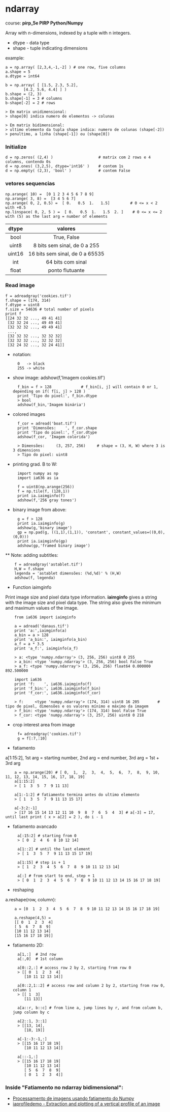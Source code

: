 # ndarray

course: **pirp_5e PIRP Python/Numpy**

Array with n-dimensions, indexed by a tuple with n integers.

* dtype - data type
* shape - tuple indicating dimensions

example:

    a = np.array( [2,3,4,-1,-2] ) # one row, five columns
    a.shape = 5
    a.dtype = int64

    b = np.array( [ [1.5, 2.3, 5.2],
            [4.2, 5.6, 4.4] ] )
    b.shape = (2, 3)
    b.shape[-1] = 3 # columns
    b-shape[-2] = 2 # rows

    > Em matrix unidimensional:
    > shape[0] indica numero de elementos -> colunas

    > Em matrix bidimensional:
    > ultimo elemento da tupla shape indica: numero de colunas (shape[-2])
    > penultimo, a linha (shape[-1]) ou (shape[0])

### Initialize

    d = np.zeros( (2,4) )                    # matrix com 2 rows e 4 columns, contendo 0s
    d = np.ones( (3,2,5), dtype='int16' )    # contem 1s
    d = np.empty( (2,3), 'bool' )            # contem False

### vetores sequencias

    np.arange( 10) =  [0 1 2 3 4 5 6 7 8 9]
    np.arange( 3, 8) =  [3 4 5 6 7]
    np.arange( 0, 2, 0.5) =  [ 0.   0.5  1.   1.5]         # 0 <= x < 2 with +0.5
    np.linspace( 0, 2, 5 ) =  [ 0.   0.5  1.   1.5  2. ]    # 0 <= x <= 2 with (5) as the last arg = number of elements


| dtype | valores |
|:-----:|:-------:|
| bool  | True, False                           |
| uint8 |8 bits sem sinal, de 0 a 255           |
| uint16 | 16 bits sem sinal, de 0 a 65535      |
| int     | 64 bits com sinal                   |
| float    | ponto flutuante                    |

### Read image

    f = adreadgray('cookies.tif')
    f.shape = (174, 314)
    f.dtype = uint8
    f.size = 54636 # total number of pixels
    print f
    [[24 32 32 ..., 49 41 41]
     [32 32 24 ..., 49 49 41]
     [32 32 32 ..., 49 49 41]
     ..., 
     [32 32 32 ..., 32 32 32]
     [32 32 32 ..., 32 32 32]
     [32 24 32 ..., 32 24 41]]

* notation:

        0   -> black
        255 -> white

* show image: adshow(f,'Imagem cookies.tif')

        f_bin = f > 128             # f_bin[i, j] will contain 0 or 1, depending on if( f[i, j] > 128 )
        print 'Tipo do pixel:', f_bin.dtype
        > bool
        adshow(f_bin,'Imagem binária')


* colored images

        f_cor = adread('boat.tif')
        print 'Dimensões:    ', f_cor.shape
        print 'Tipo do pixel:', f_cor.dtype
        adshow(f_cor, 'Imagem colorida')
        
        > Dimensões:     (3, 257, 256)     # shape = (3, H, W) where 3 is 3 dimensions
        > Tipo do pixel: uint8

* printing grad. B to W:

        import numpy as np
        import ia636 as ia
    
        f = uint8(np.arange(256))
        f = np.tile(f, (128,1))
        print ia.iaimginfo(f)
        adshow(f,'256 gray tones')

* binary image from above:

        g = f > 128
        print ia.iaimginfo(g)
        adshow(g,'binary image')
        gp = np.pad(g, ((1,1),(1,1)), 'constant', constant_values=((0,0),(0,0)))
        print ia.iaimginfo(gp)
        adshow(gp,'framed binary image')

** Note: adding subtitles:

        f = adreadgray('astablet.tif')
        H,W = f.shape
        legenda = 'astablet dimensões: (%d,%d)' % (H,W)
        adshow(f, legenda)

* Function iaimginfo
 
Print image size and pixel data type information. **iaimginfo** gives a string with the image size and pixel data type. The string also gives the minimum and maximum values of the image.

        from ia636 import iaimginfo
    
        a = adread('danaus.tif')
        print 'a:',iaimginfo(a)
        a_bin = a > 128
        print 'a_bin:', iaimginfo(a_bin)
        a_f = a * 3.5
        print 'a_f:', iaimginfo(a_f)
    
        > a: <type 'numpy.ndarray'> (3, 256, 256) uint8 0 255
        > a_bin: <type 'numpy.ndarray'> (3, 256, 256) bool False True
        > a_f: <type 'numpy.ndarray'> (3, 256, 256) float64 0.000000 892.500000
    
        import ia636
        print 'f:    ', ia636.iaimginfo(f)
        print 'f_bin:', ia636.iaimginfo(f_bin)
        print 'f_cor:', ia636.iaimginfo(f_cor)
    
        > f:     <type 'numpy.ndarray'> (174, 314) uint8 16 205        #  tipo de pixel, dimensões e os valores mínimo e máximo da imagem
        > f_bin: <type 'numpy.ndarray'> (174, 314) bool False True
        > f_cor: <type 'numpy.ndarray'> (3, 257, 256) uint8 0 218

* crop interest area from image

        f= adreadgray('cookies.tif')
        g = f[:7,:10]

* fatiamento

a[1:15:2], 1st arg = starting number, 2nd arg = end number, 3rd arg = 1st + 3rd arg

        a = np.arange(20) # [ 0,  1,  2,  3,  4,  5,  6,  7,  8,  9, 10, 11, 12, 13, 14, 15, 16, 17, 18, 19]
        a[1:15:2]
        > [ 1  3  5  7  9 11 13]
    
        a[1:-1:2] # fatiamento termina antes do ultimo elemento 
        > [ 1  3  5  7  9 11 13 15 17]
    
        a[-3:2:-1]
        > [17 16 15 14 13 12 11 10  9  8  7  6  5  4  3] # a[-3] = 17, until last print ( x > a[2] = 2 ), do i - 1


* fatiamento avancado

        a[:15:2] # starting from 0
        > [ 0  2  4  6  8 10 12 14]    
    
        a[1::2] # until the last element
        > [ 1  3  5  7  9 11 13 15 17 19]
    
        a[1:15] # step is + 1
        > [ 1  2  3  4  5  6  7  8  9 10 11 12 13 14]
    
        a[:] # from start to end, step + 1
        > [ 0  1  2  3  4  5  6  7  8  9 10 11 12 13 14 15 16 17 18 19]

* reshaping

a.reshape(row, column):

        a = [0  1  2  3  4  5  6  7  8  9 10 11 12 13 14 15 16 17 18 19]

        a.reshape(4,5) = 
        [[ 0  1  2  3  4]
        [ 5  6  7  8  9]
        [10 11 12 13 14]
        [15 16 17 18 19]]

* fatiamento 2D:

        a[1,:]  # 2nd row
        a[:,0]  # 1st column

        a[0::2,:] # access row 2 by 2, starting from row 0
        > [[ 0  1  2  3  4]
           [10 11 12 13 14]]

        a[0::2,1::2] # access row and column 2 by 2, starting from row 0, column 1
        > [[ 1  3]
           [11 13]]

        a[a::r, b::c] # from line a, jump lines by r, and from column b, jump column by c

        a[2::1, 3::1]
        > [[13, 14],
           [18, 19]]

        a[-1:-3:-1,:]
        > [[15 16 17 18 19]
           [10 11 12 13 14]]

        a[::-1,:]
        > [[15 16 17 18 19]
           [10 11 12 13 14]
           [ 5  6  7  8  9]
           [ 0  1  2  3  4]]

### Inside "Fatiamento no ndarray bidimensional":

* [Processamento de imagens usando fatiamento do Numpy](http://adessowiki.fee.unicamp.br/adesso-1/wiki/master/tutorial_1_imagens/view/)
* [iaprofiledemo - Extraction and plotting of a vertical profile of an image](http://adessowiki.fee.unicamp.br/adesso-1/wiki/ia636/iaprofiledemo/view/)